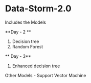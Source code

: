 # Data-Storm-2.0
Includes the Models

**Day - 2 **
   1. Decision tree
   2. Random Forest

** Day - 3**
   1. Enhanced decision tree

Other Models - Support Vector Machine 

